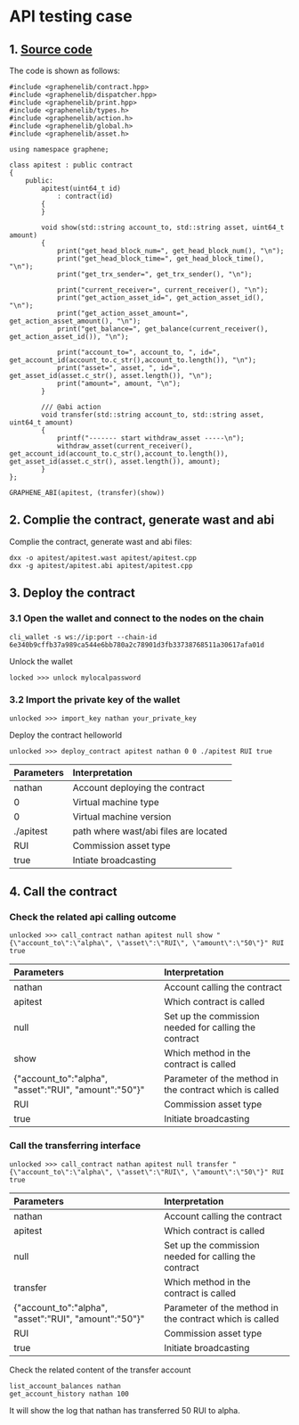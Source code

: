# API testing case

## 1. [Source code](https://github.com/rui-coin/core/blob/contract/contracts/examples/apitest/apitest.cpp)


The code is shown as follows:
```
#include <graphenelib/contract.hpp>
#include <graphenelib/dispatcher.hpp>
#include <graphenelib/print.hpp>
#include <graphenelib/types.h>
#include <graphenelib/action.h>
#include <graphenelib/global.h>
#include <graphenelib/asset.h>

using namespace graphene;

class apitest : public contract
{
	public:
		apitest(uint64_t id)
			: contract(id)
		{
		}

		void show(std::string account_to, std::string asset, uint64_t amount)
		{
			print("get_head_block_num=", get_head_block_num(), "\n");
			print("get_head_block_time=", get_head_block_time(), "\n");
			print("get_trx_sender=", get_trx_sender(), "\n");

			print("current_receiver=", current_receiver(), "\n");
			print("get_action_asset_id=", get_action_asset_id(), "\n");
			print("get_action_asset_amount=", get_action_asset_amount(), "\n");
			print("get_balance=", get_balance(current_receiver(), get_action_asset_id()), "\n");

			print("account_to=", account_to, ", id=", get_account_id(account_to.c_str(),account_to.length()), "\n");
			print("asset=", asset, ", id=", get_asset_id(asset.c_str(), asset.length()), "\n");
			print("amount=", amount, "\n");
		}

		/// @abi action
		void transfer(std::string account_to, std::string asset, uint64_t amount)
		{
			printf("------- start withdraw_asset -----\n");
			withdraw_asset(current_receiver(), get_account_id(account_to.c_str(),account_to.length()),  get_asset_id(asset.c_str(), asset.length()), amount);
		}
};

GRAPHENE_ABI(apitest, (transfer)(show))
```

## 2. Complie the contract, generate wast and abi

Complie the contract, generate wast and abi files:

```
dxx -o apitest/apitest.wast apitest/apitest.cpp
dxx -g apitest/apitest.abi apitest/apitest.cpp
```

## 3. Deploy the contract

### 3.1 Open the wallet and connect to the nodes on the chain

```
cli_wallet -s ws://ip:port --chain-id 6e340b9cffb37a989ca544e6bb780a2c78901d3fb33738768511a30617afa01d
```

Unlock the wallet
```
locked >>> unlock mylocalpassword
```

### 3.2 Import the private key of the wallet

```
unlocked >>> import_key nathan your_private_key
```

Deploy the contract helloworld

```
unlocked >>> deploy_contract apitest nathan 0 0 ./apitest RUI true
```
| Parameters | Interpretation |
| :--- | :--- |
| nathan | Account deploying the contract |
| 0 | Virtual machine type |
| 0 | Virtual machine version |
| ./apitest | path where wast/abi files are located |
| RUI | Commission asset type |
| true | Intiate broadcasting |
 
## 4. Call the contract

### Check the related api calling outcome 

```
unlocked >>> call_contract nathan apitest null show "{\"account_to\":\"alpha\", \"asset\":\"RUI\", \"amount\":\"50\"}" RUI true

```
| Parameters | Interpretation |
| :--- | :--- |
| nathan | Account calling the contract |
| apitest | Which contract is called |
| null | Set up the commission needed for calling the contract |
| show | Which method in the contract is called |
| {\"account_to\":\"alpha\", \"asset\":\"RUI\", \"amount\":\"50\"}" | Parameter of the method in the contract which is called |
| RUI | Commission asset type |
| true | Initiate broadcasting |

### Call the transferring interface

```
unlocked >>> call_contract nathan apitest null transfer "{\"account_to\":\"alpha\", \"asset\":\"RUI\", \"amount\":\"50\"}" RUI true

```
| Parameters | Interpretation |
| :--- | :--- |
| nathan | Account calling the contract |
| apitest | Which contract is called |
| null | Set up the commission needed for calling the contract |
| transfer | Which method in the contract is called |
| {\"account_to\":\"alpha\", \"asset\":\"RUI\", \"amount\":\"50\"}" | Parameter of the method in the contract which is called |
| RUI | Commission asset type |
| true | Initiate broadcasting |

Check the related content of the transfer account
```
list_account_balances nathan
get_account_history nathan 100
```
It will show the log that nathan has transferred 50 RUI to alpha.
